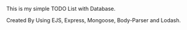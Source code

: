 This is my simple TODO List with Database.

Created By Using EJS, Express, Mongoose, Body-Parser and Lodash. 

